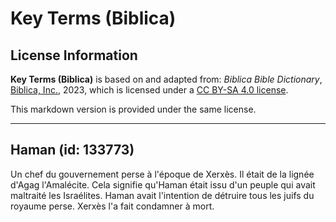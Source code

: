 # Key Terms (Biblica)

## License Information

**Key Terms (Biblica)** is based on and adapted from: _Biblica Bible Dictionary_, [Biblica, Inc.](https://www.biblica.com/), 2023, which is licensed under a [CC BY-SA 4.0 license](https://creativecommons.org/licenses/by-sa/4.0/legalcode.en).

This markdown version is provided under the same license.



--------------------------------

## Haman (id: 133773)

Un chef du gouvernement perse à l'époque de Xerxès. Il était de la lignée d'Agag l'Amalécite. Cela signifie qu'Haman était issu d'un peuple qui avait maltraité les Israélites. Haman avait l'intention de détruire tous les juifs du royaume perse. Xerxès l'a fait condamner à mort.


